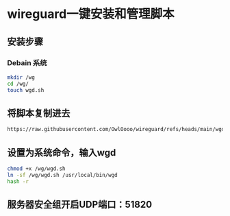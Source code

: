 
# wireguard一键安装和管理脚本

## 安装步骤

### Debain 系统

```bash
mkdir /wg
cd /wg/
touch wgd.sh
```

## 将脚本复制进去
```bash
https://raw.githubusercontent.com/OwlOooo/wireguard/refs/heads/main/wgd.sh
```

## 设置为系统命令，输入wgd
```bash
chmod +x /wg/wgd.sh
ln -sf /wg/wgd.sh /usr/local/bin/wgd
hash -r
```
## 服务器安全组开启UDP端口：51820
